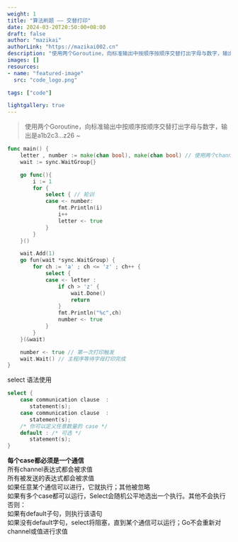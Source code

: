 ```yaml
---
weight: 1
title: "算法刷题 —— 交替打印"
date: 2024-03-20T20:50:00+08:00
draft: false
author: "mazikai"
authorLink: "https://mazikai002.cn"
description: "使用两个Goroutine，向标准输出中按顺序按顺序交替打出字母与数字，输出是a1b2c3...z26"
images: []
resources:
- name: "featured-image"
  src: "code_logo.png"

tags: ["code"]

lightgallery: true
---
```


> 使用两个Goroutine，向标准输出中按顺序按顺序交替打出字母与数字，输出是a1b2c3...z26 ~ </br>

```go
func main() {
	letter , number := make(chan bool), make(chan bool) // 使用两个channel交替实现
	wait := sync.WaitGroup{}

	go func(){
		i := 1 
		for {
			select { // 轮训
			case <- number:
				fmt.Println(i)
				i++
				letter <- true
			}
		}
	}()

	wait.Add(1)
	go fun(wait *sync.WaitGroup) {
		for ch := 'a' ; ch <= 'z' ; ch++ {
			select {
			case <- letter :
				if ch > 'z' {
					wait.Done()
					return
				}
				fmt.Println("%c",ch)
				number <- true
			}
		}
	}(&wait)

	number <- true // 第一次打印触发
	wait.Wait() // 主程序等待字母打印完成
}
```

select 语法使用
```go
select {
    case communication clause  :
       statement(s);      
    case communication clause  :
       statement(s);
    /* 你可以定义任意数量的 case */
    default : /* 可选 */
       statement(s);
}
```

**每个case都必须是一个通信**</br>
所有channel表达式都会被求值</br>
所有被发送的表达式都会被求值</br>
如果任意某个通信可以进行，它就执行；其他被忽略</br>
如果有多个case都可以运行，Select会随机公平地选出一个执行。其他不会执行</br>
否则：</br>
如果有default子句，则执行该语句</br>
如果没有default字句，select将阻塞，直到某个通信可以运行；Go不会重新对channel或值进行求值</br>

